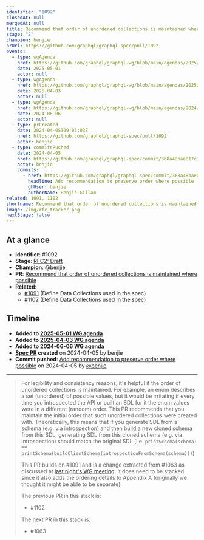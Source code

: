```yaml
---
identifier: "1092"
closedAt: null
mergedAt: null
title: Recommend that order of unordered collections is maintained where possible
stage: "2"
champion: benjie
prUrl: https://github.com/graphql/graphql-spec/pull/1092
events:
  - type: wgAgenda
    href: https://github.com/graphql/graphql-wg/blob/main/agendas/2025/05-May/01-wg-primary.md
    date: 2025-05-01
    actor: null
  - type: wgAgenda
    href: https://github.com/graphql/graphql-wg/blob/main/agendas/2025/04-Apr/03-wg-primary.md
    date: 2025-04-03
    actor: null
  - type: wgAgenda
    href: https://github.com/graphql/graphql-wg/blob/main/agendas/2024/06-Jun/06-wg-primary.md
    date: 2024-06-06
    actor: null
  - type: prCreated
    date: 2024-04-05T09:05:03Z
    href: https://github.com/graphql/graphql-spec/pull/1092
    actor: benjie
  - type: commitsPushed
    date: 2024-04-05
    href: https://github.com/graphql/graphql-spec/commit/368a48bae017c126b700d4db442b9f8d8090029c
    actor: benjie
    commits:
      - href: https://github.com/graphql/graphql-spec/commit/368a48bae017c126b700d4db442b9f8d8090029c
        headline: Add recommendation to preserve order where possible
        ghUser: benjie
        authorName: Benjie Gillam
related: 1091, 1102
shortname: Recommend that order of unordered collections is maintained where possible
image: /img/rfc_tracker.png
nextStage: false
---
```


## At a glance

- **Identifier**: #1092
- **Stage**: [RFC2: Draft](https://github.com/graphql/graphql-spec/blob/main/CONTRIBUTING.md#stage-2-draft)
- **Champion**: [@benjie](https://github.com/benjie)
- **PR**: [Recommend that order of unordered collections is maintained where possible](https://github.com/graphql/graphql-spec/pull/1092)
- **Related**:
  - [#1091](/rfcs/1091 "Define Data Collections used in the spec / RFCS") (Define Data Collections used in the spec)
  - [#1102](/rfcs/1102 "Define Data Collections used in the spec / RFC2") (Define Data Collections used in the spec)

<!-- BEGIN_CUSTOM_TEXT -->



<!-- END_CUSTOM_TEXT -->

## Timeline

- **Added to [2025-05-01 WG agenda](https://github.com/graphql/graphql-wg/blob/main/agendas/2025/05-May/01-wg-primary.md)**
- **Added to [2025-04-03 WG agenda](https://github.com/graphql/graphql-wg/blob/main/agendas/2025/04-Apr/03-wg-primary.md)**
- **Added to [2024-06-06 WG agenda](https://github.com/graphql/graphql-wg/blob/main/agendas/2024/06-Jun/06-wg-primary.md)**
- **[Spec PR](https://github.com/graphql/graphql-spec/pull/1092) created** on 2024-04-05 by benjie
- **Commit pushed**: [Add recommendation to preserve order where possible](https://github.com/graphql/graphql-spec/commit/368a48bae017c126b700d4db442b9f8d8090029c) on 2024-04-05 by [@benjie](https://github.com/benjie)

<!-- VERBATIM -->

---

> For legibility and consistency reasons, it's helpful if the order of unordered collections is maintained. For example, an enum describes a set (unordered) of possible values, but it would be irritating if every time you introspected the API or built an SDL for it the enum values were in a different (random) order. This PR recommends that you maintain the initial order that such unordered collections were created with. Theoretically, this means that if you generate SDL from a schema (e.g. via introspection) and then build a new cloned schema from this SDL, generating SDL from this cloned schema (e.g. via introspection) should match the original SDL (i.e. `printSchema(schema) == printSchema(buildClientSchema(introspectionFromSchema(schema)))`)
> 
> This PR builds on #1091 and is a change extracted from #1063 as discussed at [last night's WG meeting](https://github.com/graphql/graphql-wg/blob/main/notes/2024/2024-04.md#ordering-of-schema-elements-10m-benjie). It does need to be stacked since it also adds the ordering details to Appendix A (originally we thought it might be able to be separate).
> 
> The previous PR in this stack is:
> - #1102
> 
> The next PR in this stack is:
> - #1063
